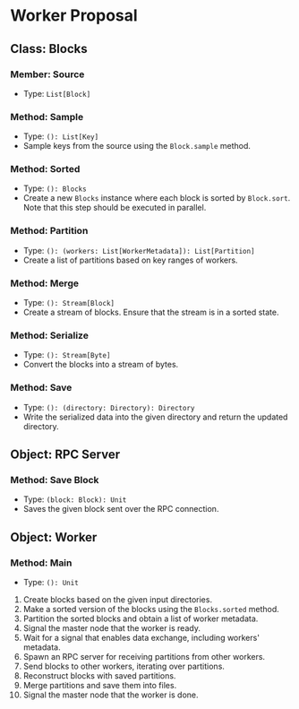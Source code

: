 # Worker Proposal

## Class: Blocks

### Member: Source

- Type: `List[Block]`

### Method: Sample

- Type: `(): List[Key]`
- Sample keys from the source using the `Block.sample` method.

### Method: Sorted

- Type: `(): Blocks`
- Create a new `Blocks` instance where each block is sorted by `Block.sort`. Note that this step should be executed in parallel.

### Method: Partition

- Type: `(): (workers: List[WorkerMetadata]): List[Partition]`
- Create a list of partitions based on key ranges of workers.

### Method: Merge

- Type: `(): Stream[Block]`
- Create a stream of blocks. Ensure that the stream is in a sorted state.

### Method: Serialize

- Type: `(): Stream[Byte]`
- Convert the blocks into a stream of bytes.

### Method: Save

- Type: `(): (directory: Directory): Directory`
- Write the serialized data into the given directory and return the updated directory.

## Object: RPC Server

### Method: Save Block

- Type: `(block: Block): Unit`
- Saves the given block sent over the RPC connection.

## Object: Worker

### Method: Main

- Type: `(): Unit`

1. Create blocks based on the given input directories.
1. Make a sorted version of the blocks using the `Blocks.sorted` method.
1. Partition the sorted blocks and obtain a list of worker metadata.
1. Signal the master node that the worker is ready.
1. Wait for a signal that enables data exchange, including workers' metadata.
1. Spawn an RPC server for receiving partitions from other workers.
1. Send blocks to other workers, iterating over partitions.
1. Reconstruct blocks with saved partitions.
1. Merge partitions and save them into files.
1. Signal the master node that the worker is done.
